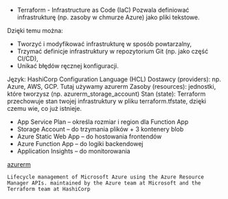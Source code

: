 - Terraform - Infrastructure as Code (IaC)
 Pozwala definiować infrastrukturę (np. zasoby w chmurze Azure) jako pliki tekstowe.

Dzięki temu można:
- Tworzyć i modyfikować infrastrukturę w sposób powtarzalny,
- Trzymać definicje infrastruktury w repozytorium Git (np. jako część CI/CD),
- Unikać błędów ręcznej konfiguracji.

Język: HashiCorp Configuration Language (HCL)
Dostawcy (providers): np. Azure, AWS, GCP. Tutaj używamy azurerm
Zasoby (resources): jednostki, które tworzysz (np. azurerm_storage_account)
Stan (state): Terraform przechowuje stan twojej infrastruktury w pliku terraform.tfstate, dzięki czemu wie, co już istnieje.

- App Service Plan – określa rozmiar i region dla Function App
- Storage Account – do trzymania plików + 3 kontenery blob
- Azure Static Web App – do hostowania frontendów
- Azure Function App – do logiki backendowej
- Application Insights – do monitorowania


[azurerm](https://github.com/hashicorp/terraform-provider-azurerm)
```
Lifecycle management of Microsoft Azure using the Azure Resource Manager APIs. maintained by the Azure team at Microsoft and the Terraform team at HashiCorp
```